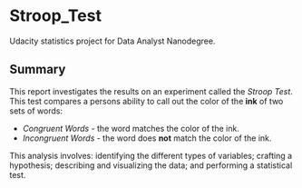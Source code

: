 # Stroop_Test
Udacity statistics project for Data Analyst Nanodegree.

## Summary
This report investigates the results on an experiment called the *Stroop Test*. This test compares a persons ability to call out the color of the **ink** of two sets of words:

* *Congruent Words* - the word matches the color of the ink.
* *Incongruent Words* - the word does **not** match the color of the ink.

This analysis involves: identifying the different types of variables; crafting a hypothesis; describing and visualizing the data; and performing a statistical test.
